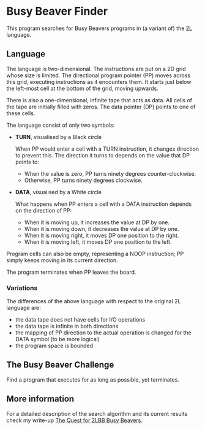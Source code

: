 # Busy Beaver Finder

This program searches for Busy Beavers programs in (a variant of) the [2L](https://esolangs.org/wiki/2L) language.

## Language

The language is two-dimensional.
The instructions are put on a 2D grid whose size is limited.
The directional program pointer (PP) moves across this grid, executing instructions as it encounters them.
It starts just below the left-most cell at the bottom of the grid, moving upwards.

There is also a one-dimensional, infinite tape that acts as data.
All cells of the tape are initially filled with zeros.
The data pointer (DP) points to one of these cells.

The language consist of only two symbols:

*   **TURN**, visualised by a Black circle

    When PP would enter a cell with a TURN instruction, it changes direction to prevent this.
    The direction it turns to depends on the value that DP points to:

    *   When the value is zero, PP turns ninety degrees counter-clockwise.
    *   Otherwise, PP turns ninety degrees clockwise.

*   **DATA**, visualised by a White circle

    What happens when PP enters a cell with a DATA instruction depends on the direction of PP:

    *   When it is moving up, it increases the value at DP by one.
    *   When it is moving down, it decreases the value at DP by one.
    *   When it is moving right, it moves DP one position to the right.
    *   When it is moving left, it moves DP one position to the left.

Program cells can also be empty, representing a NOOP instruction;
PP simply keeps moving in its current direction.

The program terminates when PP leaves the board.

### Variations

The differences of the above language with respect to the original 2L language are:
*    the data tape does not have cells for I/O operations
*    the data tape is infinite in both directions
*    the mapping of PP direction to the actual operation is changed for the DATA symbol (to be more logical)
*    the program space is bounded

## The Busy Beaver Challenge

Find a program that executes for as long as possible, yet terminates.

## More information

For a detailed description of the search algorithm and its current results check my write-up
[The Quest for 2LBB Busy Beavers](https://bonsma.home.xs4all.nl/BusyBeavers2L/index.html).
